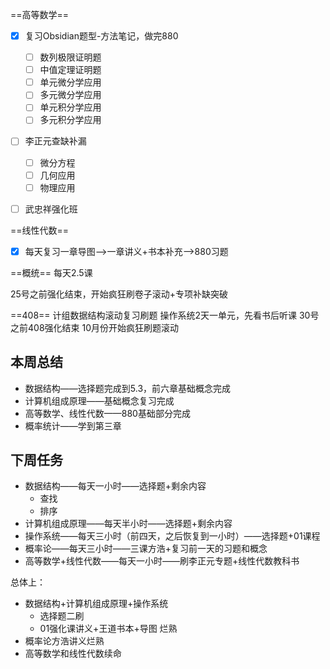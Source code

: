 ==高等数学==
- [x] 复习Obsidian题型-方法笔记，做完880
	- [ ] 数列极限证明题
	- [ ] 中值定理证明题
	- [ ] 单元微分学应用
	- [ ] 多元微分学应用
	- [ ] 单元积分学应用
	- [ ] 多元积分学应用
- [ ] 李正元查缺补漏
	- [ ] 微分方程
	- [ ] 几何应用
	- [ ] 物理应用
- [ ] 武忠祥强化班


==线性代数==
- [x] 每天复习一章导图-->一章讲义+书本补充-->880习题


==概统==
每天2.5课

25号之前强化结束，开始疯狂刷卷子滚动+专项补缺突破

==408==
计组数据结构滚动复习刷题
操作系统2天一单元，先看书后听课
30号之前408强化结束
10月份开始疯狂刷题滚动

## 本周总结
- 数据结构——选择题完成到5.3，前六章基础概念完成
- 计算机组成原理——基础概念复习完成
- 高等数学、线性代数——880基础部分完成
- 概率统计——学到第三章

## 下周任务
- 数据结构——每天一小时——选择题+剩余内容
	- 查找
	- 排序
- 计算机组成原理——每天半小时——选择题+剩余内容
- 操作系统——每天三小时（前四天，之后恢复到一小时）——选择题+01课程
- 概率论——每天三小时——三课方浩+复习前一天的习题和概念
- 高等数学+线性代数——每天一小时——刷李正元专题+线性代数教科书

总体上：
- 数据结构+计算机组成原理+操作系统
	- 选择题二刷
	- 01强化课讲义+王道书本+导图 烂熟
- 概率论方浩讲义烂熟
- 高等数学和线性代数续命
